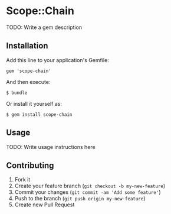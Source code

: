 # Scope::Chain

TODO: Write a gem description

## Installation

Add this line to your application's Gemfile:

    gem 'scope-chain'

And then execute:

    $ bundle

Or install it yourself as:

    $ gem install scope-chain

## Usage

TODO: Write usage instructions here

## Contributing

1. Fork it
2. Create your feature branch (`git checkout -b my-new-feature`)
3. Commit your changes (`git commit -am 'Add some feature'`)
4. Push to the branch (`git push origin my-new-feature`)
5. Create new Pull Request
